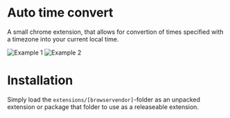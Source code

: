 # Auto time convert

A small chrome extension, that allows for convertion of times specified with a timezone into your current local time.

![Example 1](http://i.vimaster.de/direct/2015-09-03_19-55-29.png) ![Example 2](http://i.vimaster.de/direct/2015-09-03_19-53-13.png)

# Installation

Simply load the `extensions/[browservendor]`-folder as an unpacked extension or package that folder to use as a releaseable extension.